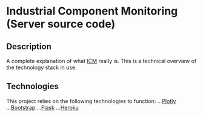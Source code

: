# Industrial Component Monitoring (Server source code)

## Description

A complete explanation of what [ICM](https://skytoptechnologies.com/consultancy/industrial-condition-monitoring "ICM") really is. This is a technical overview of the technology stack in use.

## Technologies

This project relies on the following technologies to function:
...[Plotly](https://plot.ly/javascript/ "Plotly")
...[Bootstrap](https://getbootstrap.com/ "Bootstrap") 
...[Flask](flask.pocoo.org/ "Flask")
...[Heroku](https://www.heroku.com/ "Heroku")
